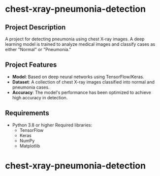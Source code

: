 # chest-xray-pneumonia-detection  

## Project Description  
A project for detecting pneumonia using chest X-ray images. A deep learning model is trained to analyze medical images and classify cases as either "Normal" or "Pneumonia."  

## Project Features  
- **Model**: Based on deep neural networks using TensorFlow/Keras.  
- **Dataset**: A collection of chest X-ray images classified into normal and pneumonia cases.  
- **Accuracy**: The model's performance has been optimized to achieve high accuracy in detection.  

## Requirements  
- Python 3.8 or higher  Required libraries:  
  - TensorFlow  
  - Keras  
  - NumPy  
  - Matplotlib  
# chest-xray-pneumonia-detection
